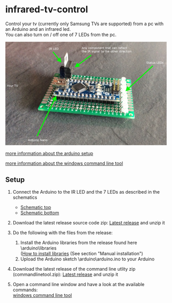 infrared-tv-control
===================

Control your tv (currently only Samsung TVs are supported) from a pc with an Arduino and an infrared led.   
You can also turn on / off one of 7 LEDs from the pc.

![](https://github.com/XIDA/infrared-tv-control/raw/master/assets/images/projectoverview/overview_01.jpg)

[more information about the arduino setup](https://github.com/XIDA/infrared-tv-control/tree/master/arduino)

[more information about the windows command line tool](https://github.com/XIDA/infrared-tv-control/tree/master/windows)

## Setup ##

1. Connect the Arduino to the IR LED and the 7 LEDs as described in the schematics
	- [Schematic top](https://github.com/XIDA/infrared-tv-control/raw/master/assets/images/projectoverview/overview_02.jpg)
	- [Schematic bottom](https://github.com/XIDA/infrared-tv-control/raw/master/assets/images/projectoverview/overview_03.jpg)
	
2. Download the latest release source code zip: [Latest release](https://github.com/XIDA/infrared-tv-control/releases/latest) and unzip it

3. Do the following with the files from the release:
	1. Install the Arduino libraries from the release found here \arduino\libraries   
([How to install libraries](http://arduino.cc/en/Guide/Libraries) (See section "Manual installation")
	2. Upload the Arduino sketch \arduino\arduino.ino to your Arduino    
   

4. Download the latest release of the command line utlity zip (commandlinetool.zip): [Latest release](https://github.com/XIDA/infrared-tv-control/releases/latest) and unzip it
5. Open a command line window and have a look at the available commands:  
[windows command line tool](https://github.com/XIDA/infrared-tv-control/tree/master/windows)
